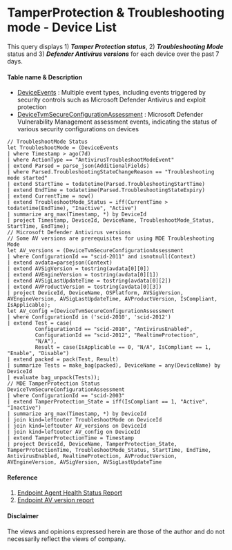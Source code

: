 # TamperProtection & Troubleshooting mode - Device List
This query displays 1) ***Tamper Protection status***, 2) ***Troubleshooting Mode*** status and 3) ***Defender Antivirus versions*** for each device over the past 7 days.

#### Table name & Description
- [DeviceEvents](https://learn.microsoft.com/en-us/microsoft-365/security/defender/advanced-hunting-deviceevents-table?view=o365-worldwide) :	Multiple event types, including events triggered by security controls such as Microsoft Defender Antivirus and exploit protection
- [DeviceTvmSecureConfigurationAssessment](https://learn.microsoft.com/en-us/microsoft-365/security/defender/advanced-hunting-devicetvmsecureconfigurationassessment-table?view=o365-worldwide) : Microsoft Defender Vulnerability Management assessment events, indicating the status of various security configurations on devices

```kusto
// TroubleshootMode Status
let TroubleshootMode = (DeviceEvents
| where Timestamp > ago(7d)
| where ActionType == "AntivirusTroubleshootModeEvent"
| extend Parsed = parse_json(AdditionalFields)
| where Parsed.TroubleshootingStateChangeReason == "Troubleshooting mode started"
| extend StartTime = todatetime(Parsed.TroubleshootingStartTime)
| extend EndTime = todatetime(Parsed.TroubleshootingStateExpiry)
| extend CurrentTime = now()
| extend TroubleshootMode_Status = iff(CurrentTime > todatetime(EndTime), "Inactive", "Active")
| summarize arg_max(Timestamp, *) by DeviceId 
| project Timestamp, DeviceId, DeviceName, TroubleshootMode_Status, StartTime, EndTime);
// Microsoft Defender Antivirus versions 
// Some AV versions are prerequisites for using MDE Troubleshooting Mode
let AV_versions = (DeviceTvmSecureConfigurationAssessment
| where ConfigurationId == "scid-2011" and isnotnull(Context)
| extend avdata=parsejson(Context)
| extend AVSigVersion = tostring(avdata[0][0])
| extend AVEngineVersion = tostring(avdata[0][1])
| extend AVSigLastUpdateTime = tostring(avdata[0][2])
| extend AVProductVersion = tostring(avdata[0][3]) 
| project DeviceId, DeviceName, OSPlatform, AVSigVersion, AVEngineVersion, AVSigLastUpdateTime, AVProductVersion, IsCompliant, IsApplicable);
let AV_config =(DeviceTvmSecureConfigurationAssessment
| where ConfigurationId in ('scid-2010', 'scid-2012')
| extend Test = case(
         ConfigurationId == "scid-2010", "AntivirusEnabled",
         ConfigurationId == "scid-2012", "RealtimeProtection",
         "N/A"),
         Result = case(IsApplicable == 0, "N/A", IsCompliant == 1, "Enable", "Disable")
| extend packed = pack(Test, Result)
| summarize Tests = make_bag(packed), DeviceName = any(DeviceName) by DeviceId
| evaluate bag_unpack(Tests));
// MDE TamperProtection Status
DeviceTvmSecureConfigurationAssessment
| where ConfigurationId == "scid-2003"
| extend TamperProtection_State = iff(IsCompliant == 1, "Active", "Inactive")
| summarize arg_max(Timestamp, *) by DeviceId
| join kind=leftouter TroubleshootMode on DeviceId
| join kind=leftouter AV_versions on DeviceId
| join kind=leftouter AV_config on DeviceId
| extend TamperProtectionTime = Timestamp
| project DeviceId, DeviceName, TamperProtection_State, TamperProtectionTime, TroubleshootMode_Status, StartTime, EndTime, AntivirusEnabled, RealtimeProtection, AVProductVersion, AVEngineVersion, AVSigVersion, AVSigLastUpdateTime
```

#### <Result>

#### Reference
1. [Endpoint Agent Health Status Report](https://github.com/microsoft/Microsoft-365-Defender-Hunting-Queries/blob/master/General%20queries/Endpoint%20Agent%20Health%20Status%20Report.md)
2. [Endpoint AV version report](https://github.com/microsoft/Microsoft-365-Defender-Hunting-Queries/blob/master/General%20queries/MD%20AV%20Signature%20and%20Platform%20Version.md)

#### Disclaimer
The views and opinions expressed herein are those of the author and do not necessarily reflect the views of company.
